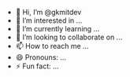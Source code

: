 - 👋 Hi, I’m @gkmitdev
- 👀 I’m interested in ...
- 🌱 I’m currently learning ...
- 💞️ I’m looking to collaborate on ...
- 📫 How to reach me ...
- 😄 Pronouns: ...
- ⚡ Fun fact: ...

<!---
gkmitdev/gkmitdev is a ✨ special ✨ repository because its `README.md` (this file) appears on your GitHub profile.
You can click the Preview link to take a look at your changes.
--->
